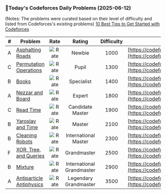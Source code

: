 ### 🌟Today's Codeforces Daily Problems (2025-06-12)
(Notes: The problems were curated based on their level of difficulty and listed from Codeforces's existing problems)
[10 Best Tips to Get Started with Codeforces](https://github.com/ika9810/Codeforces-Daily-Problems/blob/main/10%20Best%20Tips%20to%20Get%20Started%20with%20Codeforces.md)

| # | Problem | Rate| Rating | Difficulty | Contest |
|---| ----- | :--------: | :----------: | :----------: | ---------- |
|A|[Asphalting Roads](https://codeforces.com/contest/583/problem/A)|![Rate](https://img.shields.io/badge/Newbie-1000-lightgrey)|Newbie|1000|[https://codeforces.com/contest/583](https://codeforces.com/contest/583)|
|C|[Permutation Operations](https://codeforces.com/contest/1746/problem/C)|![Rate](https://img.shields.io/badge/Pupil-1300-brightgreen)|Pupil|1300|[https://codeforces.com/contest/1746](https://codeforces.com/contest/1746)|
|B|[Books](https://codeforces.com/contest/279/problem/B)|![Rate](https://img.shields.io/badge/Specialist-1400-9cf)|Specialist|1400|[https://codeforces.com/contest/279](https://codeforces.com/contest/279)|
|A|[Nezzar and Board](https://codeforces.com/contest/1477/problem/A)|![Rate](https://img.shields.io/badge/Expert-1800-blue)|Expert|1800|[https://codeforces.com/contest/1477](https://codeforces.com/contest/1477)|
|C|[Read Time](https://codeforces.com/contest/343/problem/C)|![Rate](https://img.shields.io/badge/Candidate%20Master-1900-blueviolet)|Candidate Master|1900|[https://codeforces.com/contest/343](https://codeforces.com/contest/343)|
|B|[Yaroslav and Time](https://codeforces.com/contest/301/problem/B)|![Rate](https://img.shields.io/badge/Master-2100-orange)|Master|2100|[https://codeforces.com/contest/301](https://codeforces.com/contest/301)|
|B|[Cleaning Robots](https://codeforces.com/contest/1252/problem/B)|![Rate](https://img.shields.io/badge/International%20Master-2300-orange)|International Master|2300|[https://codeforces.com/contest/1252](https://codeforces.com/contest/1252)|
|F|[XOR, Tree, and Queries](https://codeforces.com/contest/1788/problem/F)|![Rate](https://img.shields.io/badge/Grandmaster-2500-red)|Grandmaster|2500|[https://codeforces.com/contest/1788](https://codeforces.com/contest/1788)|
|B|[Mixture](https://codeforces.com/contest/1386/problem/B)|![Rate](https://img.shields.io/badge/International%20Grandmaster-2900-red)|International Grandmaster|2900|[https://codeforces.com/contest/1386](https://codeforces.com/contest/1386)|
|A|[Antiparticle Antiphysics](https://codeforces.com/contest/1938/problem/A)|![Rate](https://img.shields.io/badge/Legendary%20Grandmaster-3500-red)|Legendary Grandmaster|3500|[https://codeforces.com/contest/1938](https://codeforces.com/contest/1938)|
